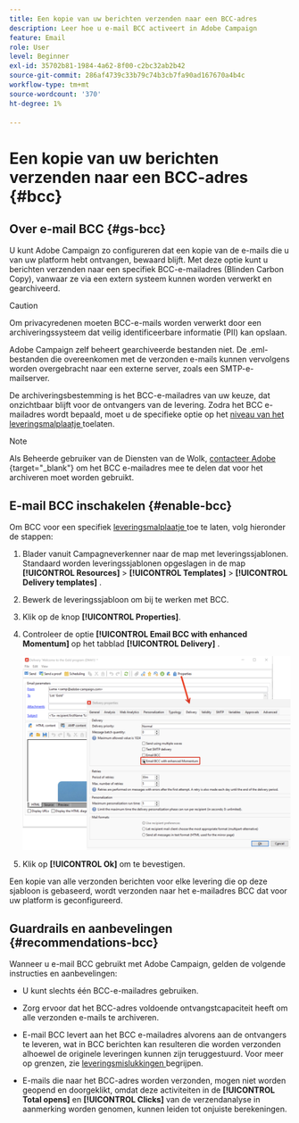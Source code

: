 ```yaml
---
title: Een kopie van uw berichten verzenden naar een BCC-adres
description: Leer hoe u e-mail BCC activeert in Adobe Campaign
feature: Email
role: User
level: Beginner
exl-id: 35702b81-1984-4a62-8f00-c2bc32ab2b42
source-git-commit: 286af4739c33b79c74b3cb7fa90ad167670a4b4c
workflow-type: tm+mt
source-wordcount: '370'
ht-degree: 1%

---
```


# Een kopie van uw berichten verzenden naar een BCC-adres {#bcc}

<!--
>[!NOTE]
>
>This capability is available starting Campaign v8.3. To check your version, refer to [this section](../start/compatibility-matrix.md#how-to-check-your-campaign-version-and-buildversion)-->

## Over e-mail BCC {#gs-bcc}

U kunt Adobe Campaign zo configureren dat een kopie van de e-mails die u van uw platform hebt ontvangen, bewaard blijft. Met deze optie kunt u berichten verzenden naar een specifiek BCC-e-mailadres (Blinden Carbon Copy), vanwaar ze via een extern systeem kunnen worden verwerkt en gearchiveerd.

>[!CAUTION]
>
>Om privacyredenen moeten BCC-e-mails worden verwerkt door een archiveringssysteem dat veilig identificeerbare informatie (PII) kan opslaan.

Adobe Campaign zelf beheert gearchiveerde bestanden niet. De .eml-bestanden die overeenkomen met de verzonden e-mails kunnen vervolgens worden overgebracht naar een externe server, zoals een SMTP-e-mailserver.

De archiveringsbestemming is het BCC-e-mailadres van uw keuze, dat onzichtbaar blijft voor de ontvangers van de levering. Zodra het BCC e-mailadres wordt bepaald, moet u de specifieke optie op het [ niveau van het leveringsmalplaatje ](create-templates.md) toelaten.

>[!NOTE]
>
>Als Beheerde gebruiker van de Diensten van de Wolk, [ contacteer Adobe ](../start/campaign-faq.md#support){target="_blank"} om het BCC e-mailadres mee te delen dat voor het archiveren moet worden gebruikt.

## E-mail BCC inschakelen {#enable-bcc}

Om BCC voor een specifiek [ leveringsmalplaatje ](create-templates.md) toe te laten, volg hieronder de stappen:

1. Blader vanuit Campagneverkenner naar de map met leveringssjablonen. Standaard worden leveringssjablonen opgeslagen in de map **[!UICONTROL Resources]** > **[!UICONTROL Templates]** > **[!UICONTROL Delivery templates]** .
1. Bewerk de leveringssjabloon om bij te werken met BCC.
1. Klik op de knop **[!UICONTROL Properties]**.
1. Controleer de optie **[!UICONTROL Email BCC with enhanced Momentum]** op het tabblad **[!UICONTROL Delivery]** .

   ![](assets/email-bcc.png)

1. Klik op **[!UICONTROL Ok]** om te bevestigen.

Een kopie van alle verzonden berichten voor elke levering die op deze sjabloon is gebaseerd, wordt verzonden naar het e-mailadres BCC dat voor uw platform is geconfigureerd.

## Guardrails en aanbevelingen {#recommendations-bcc}

Wanneer u e-mail BCC gebruikt met Adobe Campaign, gelden de volgende instructies en aanbevelingen:

* U kunt slechts één BCC-e-mailadres gebruiken.

* Zorg ervoor dat het BCC-adres voldoende ontvangstcapaciteit heeft om alle verzonden e-mails te archiveren.

* E-mail BCC <!--with Enhanced MTA--> levert aan het BCC e-mailadres alvorens aan de ontvangers te leveren, wat in BCC berichten kan resulteren die worden verzonden alhoewel de originele leveringen kunnen zijn teruggestuurd. Voor meer op grenzen, zie [ leveringsmislukkingen ](delivery-failures.md) begrijpen.

* E-mails die naar het BCC-adres worden verzonden, mogen niet worden geopend en doorgeklikt, omdat deze activiteiten in de **[!UICONTROL Total opens]** en **[!UICONTROL Clicks]** van de verzendanalyse in aanmerking worden genomen, kunnen leiden tot onjuiste berekeningen.

<!--Only successfully sent emails are taken in account, bounces are not.-->
